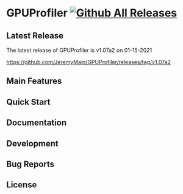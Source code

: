 # GPUProfiler [![Github All Releases](https://img.shields.io/github/downloads/JeremyMain/GPUProfiler/total.svg)](https://github.com/JeremyMain/GPUProfiler/releases)

## Latest Release
The latest release of GPUProfiler is v1.07a2 on 01-15-2021

https://github.com/JeremyMain/GPUProfiler/releases/tag/v1.07a2

## Main Features



## Quick Start



## Documentation



## Development



## Bug Reports



## License
